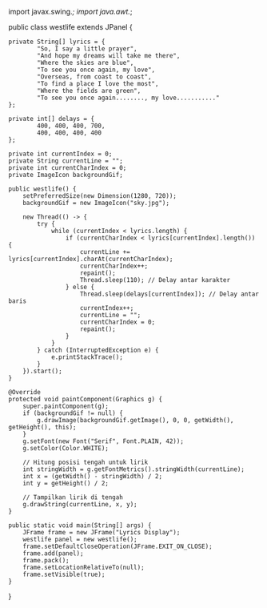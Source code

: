 import javax.swing.*;
import java.awt.*;

public class westlife extends JPanel {

    private String[] lyrics = {
            "So, I say a little prayer",
            "And hope my dreams will take me there",
            "Where the skies are blue",
            "To see you once again, my love",
            "Overseas, from coast to coast",
            "To find a place I love the most",
            "Where the fields are green",
            "To see you once again........, my love..........."
    };

    private int[] delays = {
            400, 400, 400, 700,
            400, 400, 400, 400
    };

    private int currentIndex = 0;
    private String currentLine = "";
    private int currentCharIndex = 0;
    private ImageIcon backgroundGif;

    public westlife() {
        setPreferredSize(new Dimension(1280, 720));
        backgroundGif = new ImageIcon("sky.jpg");
        
        new Thread(() -> {
            try {
                while (currentIndex < lyrics.length) {
                    if (currentCharIndex < lyrics[currentIndex].length()) {
                        currentLine += lyrics[currentIndex].charAt(currentCharIndex);
                        currentCharIndex++;
                        repaint();
                        Thread.sleep(110); // Delay antar karakter
                    } else {
                        Thread.sleep(delays[currentIndex]); // Delay antar baris
                        currentIndex++;
                        currentLine = "";
                        currentCharIndex = 0;
                        repaint();
                    }
                }
            } catch (InterruptedException e) {
                e.printStackTrace();
            }
        }).start();
    }

    @Override
    protected void paintComponent(Graphics g) {
        super.paintComponent(g);
        if (backgroundGif != null) {
            g.drawImage(backgroundGif.getImage(), 0, 0, getWidth(), getHeight(), this);
        }
        g.setFont(new Font("Serif", Font.PLAIN, 42));
        g.setColor(Color.WHITE);

        // Hitung posisi tengah untuk lirik
        int stringWidth = g.getFontMetrics().stringWidth(currentLine);
        int x = (getWidth() - stringWidth) / 2;
        int y = getHeight() / 2;

        // Tampilkan lirik di tengah
        g.drawString(currentLine, x, y);
    }

    public static void main(String[] args) {
        JFrame frame = new JFrame("Lyrics Display");
        westlife panel = new westlife();
        frame.setDefaultCloseOperation(JFrame.EXIT_ON_CLOSE);
        frame.add(panel);
        frame.pack();
        frame.setLocationRelativeTo(null);
        frame.setVisible(true);
    }
}
